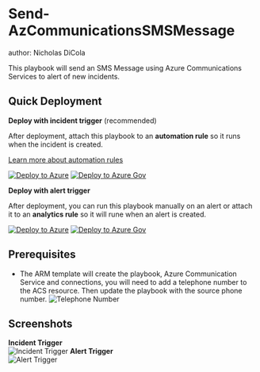 # Send-AzCommunicationsSMSMessage
author: Nicholas DiCola

This playbook will send an SMS Message using Azure Communications Services to alert of new incidents.

## Quick Deployment
**Deploy with incident trigger** (recommended)

After deployment, attach this playbook to an **automation rule** so it runs when the incident is created.

[Learn more about automation rules](https://docs.microsoft.com/azure/sentinel/automate-incident-handling-with-automation-rules#creating-and-managing-automation-rules)

[![Deploy to Azure](https://aka.ms/deploytoazurebutton)](https://portal.azure.com/#create/Microsoft.Template/uri/https%3A%2F%2Fraw.githubusercontent.com%2FAzure%2FAzure-Sentinel%2Fmaster%2FPlaybooks%2FSend-AzCommunicationsSMSMessage%2Fincident-trigger%2Fazuredeploy.json)
[![Deploy to Azure Gov](https://aka.ms/deploytoazuregovbutton)](https://portal.azure.us/#create/Microsoft.Template/uri/https%3A%2F%2Fraw.githubusercontent.com%2FAzure%2FAzure-Sentinel%2Fmaster%2FPlaybooks%2FSend-AzCommunicationsSMSMessage%2Fincident-trigger%2Fazuredeploy.json)

**Deploy with alert trigger**

After deployment, you can run this playbook manually on an alert or attach it to an **analytics rule** so it will rune when an alert is created.

[![Deploy to Azure](https://aka.ms/deploytoazurebutton)](https://portal.azure.com/#create/Microsoft.Template/uri/https%3A%2F%2Fraw.githubusercontent.com%2FAzure%2FAzure-Sentinel%2Fmaster%2FPlaybooks%2FSend-AzCommunicationsSMSMessage%2Falert-trigger%2Fazuredeploy.json)
[![Deploy to Azure Gov](https://aka.ms/deploytoazuregovbutton)](https://portal.azure.us/#create/Microsoft.Template/uri/https%3A%2F%2Fraw.githubusercontent.com%2FAzure%2FAzure-Sentinel%2Fmaster%2FPlaybooks%2FSend-AzCommunicationsSMSMessage%2Falert-trigger%2Fazuredeploy.json)

## Prerequisites
- The ARM template will create the playbook, Azure Communication Service and connections, you will need to add a telephone number to the ACS resource.  Then update the playbook with the source phone number.
![Telephone Number](./images/ACSTeleNumber.png)

## Screenshots
**Incident Trigger**<br>
![Incident Trigger](./incident-trigger/images/Send-AzCommunicationsSMSMessage_incident.png)
**Alert Trigger**<br>
![Alert Trigger](./alert-trigger/images/Send-AzCommunicationsSMSMessage_alert.png)
